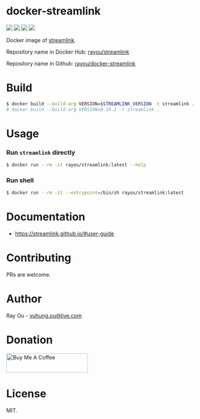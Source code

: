 [github]: https://github.com/rayou/docker-streamlink
[app-github]: https://github.com/streamlink/streamlink
[dockerstore]: https://hub.docker.com/r/rayou/streamlink
[donation]: https://www.buymeacoffee.com/rayou

# docker-streamlink

[![](https://img.shields.io/docker/image-size/rayou/streamlink?sort=semver)][dockerstore] [![](https://img.shields.io/docker/v/rayou/streamlink?sort=semver)][dockerstore] [![](https://img.shields.io/docker/stars/rayou/streamlink.svg)][dockerstore] [![](https://img.shields.io/badge/☕️-Buy%20Me%20A%20Coffee-important.svg)][donation]

Docker image of [streamlink][app-github].

Repository name in Docker Hub: [rayou/streamlink][dockerstore]

Repository name in Github: [rayou/docker-streamlink][github]

# Build

```bash
$ docker build --build-arg VERSION=$STREAMLINK_VERSION -t streamlink .
# docker build --build-arg VERSION=0.14.2 -t streamlink .
```

# Usage

### Run `streamlink` directly

```bash
$ docker run --rm -it rayou/streamlink:latest --help
```

### Run shell

```bash
$ docker run --rm -it --entrypoint=/bin/sh rayou/streamlink:latest
```

# Documentation

- https://streamlink.github.io/#user-guide

# Contributing

PRs are welcome.

# Author

Ray Ou - yuhung.ou@live.com

# Donation

<a href="https://www.buymeacoffee.com/rayou" target="_blank"><img src="https://cdn.buymeacoffee.com/buttons/default-orange.png" alt="Buy Me A Coffee" style="height: 51px !important;width: 217px !important;" ></a>

# License

MIT.
